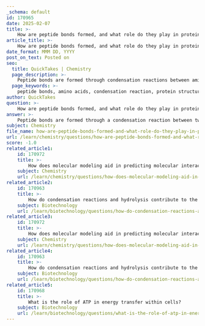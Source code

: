 ```yaml
---
_schema: default
id: 170965
date: 2025-02-07
title: >-
    How are peptide bonds formed, and what role do they play in protein structure?
article_title: >-
    How are peptide bonds formed, and what role do they play in protein structure?
date_format: MMM DD, YYYY
post_on_text: Posted on
seo:
  title: QuickTakes | Chemistry
  page_description: >-
    Peptide bonds are formed through condensation reactions between amino acids, creating proteins with specific structures and functions.
  page_keywords: >-
    peptide bonds, amino acids, condensation reaction, protein structure, covalent bond, dipeptide, rigidity, polypeptides, primary structure, secondary structure, tertiary structure, quaternary structure, non-covalent interactions, hydrogen bonds, protein functionality
author: QuickTakes
question: >-
    How are peptide bonds formed, and what role do they play in protein structure?
answer: >-
    Peptide bonds are formed through a condensation reaction between two amino acids. In this process, the carboxyl group of one amino acid reacts with the amino group of another, resulting in the release of a water molecule (H₂O) and the formation of a covalent bond known as a peptide bond. The general reaction can be represented as follows:\n\n$$\n\text{Amino Acid 1} + \text{Amino Acid 2} \rightarrow \text{Dipeptide} + H_2O\n$$\n\nThe structure of a peptide bond is characterized by its flat and rigid nature, which prevents rotation around the bond between the carbon (C) of the carboxyl group and the nitrogen (N) of the amino group. This rigidity is crucial for the overall structure of proteins, as it contributes to the formation of specific three-dimensional shapes.\n\nPeptide bonds link amino acids together to form polypeptides, which can be short chains (peptides) or longer chains (proteins). The distinction between peptides and proteins is somewhat arbitrary, but peptides are generally considered to be chains of up to about 100 amino acids, while proteins are longer chains, typically over 100 amino acids. \n\nThe sequence and arrangement of amino acids in a polypeptide chain determine the protein's primary structure, which ultimately influences its higher-level structures (secondary, tertiary, and quaternary). The specific folding and conformation of proteins are stabilized by various non-covalent interactions, such as hydrogen bonds, ionic interactions, and hydrophobic effects, which play a critical role in the protein's functionality.\n\nIn summary, peptide bonds are essential for linking amino acids into polypeptides and proteins, and their unique properties significantly influence protein structure and function.
subject: Chemistry
file_name: how-are-peptide-bonds-formed-and-what-role-do-they-play-in-protein-structure.md
url: /learn/chemistry/questions/how-are-peptide-bonds-formed-and-what-role-do-they-play-in-protein-structure
score: -1.0
related_article1:
    id: 170972
    title: >-
        How does molecular modeling aid in predicting molecular interactions?
    subject: Chemistry
    url: /learn/chemistry/questions/how-does-molecular-modeling-aid-in-predicting-molecular-interactions
related_article2:
    id: 170963
    title: >-
        How do condensation reactions and hydrolysis contribute to the synthesis and breakdown of macromolecules?
    subject: Biotechnology
    url: /learn/biotechnology/questions/how-do-condensation-reactions-and-hydrolysis-contribute-to-the-synthesis-and-breakdown-of-macromolecules
related_article3:
    id: 170972
    title: >-
        How does molecular modeling aid in predicting molecular interactions?
    subject: Chemistry
    url: /learn/chemistry/questions/how-does-molecular-modeling-aid-in-predicting-molecular-interactions
related_article4:
    id: 170963
    title: >-
        How do condensation reactions and hydrolysis contribute to the synthesis and breakdown of macromolecules?
    subject: Biotechnology
    url: /learn/biotechnology/questions/how-do-condensation-reactions-and-hydrolysis-contribute-to-the-synthesis-and-breakdown-of-macromolecules
related_article5:
    id: 170968
    title: >-
        What is the role of ATP in energy transfer within cells?
    subject: Biotechnology
    url: /learn/biotechnology/questions/what-is-the-role-of-atp-in-energy-transfer-within-cells
---
```


&nbsp;